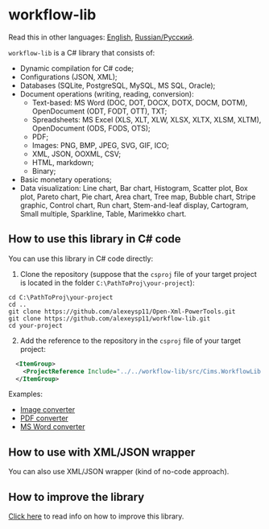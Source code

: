 # workflow-lib 

Read this in other languages: [English](README.md), [Russian/Русский](README.ru.md). 

`workflow-lib` is a C# library that consists of:
- Dynamic compilation for C# code; 
- Configurations (JSON, XML); 
- Databases (SQLite, PostgreSQL, MySQL, MS SQL, Oracle);
- Document operations (writing, reading, conversion):
    - Text-based: MS Word (DOC, DOT, DOCX, DOTX, DOCM, DOTM), OpenDocument (ODT, FODT, OTT), TXT;
    - Spreadsheets: MS Excel (XLS, XLT, XLW, XLSX, XLTX, XLSM, XLTM), OpenDocument (ODS, FODS, OTS); 
    - PDF; 
    - Images: PNG, BMP, JPEG, SVG, GIF, ICO; 
    - XML, JSON, OOXML, CSV;
    - HTML, markdown; 
    - Binary;
- Basic monetary operations; 
- Data visualization: Line chart, Bar chart, Histogram, Scatter plot, Box plot, Pareto chart, Pie chart, Area chart, Tree map, Bubble chart, Stripe graphic, Control chart, Run chart, Stem-and-leaf display, Cartogram, Small multiple, Sparkline, Table, Marimekko chart. 

## How to use this library in C# code 

You can use this library in C# code directly:

1. Clone the repository (suppose that the `csproj` file of your target project is located in the folder `C:\PathToProj\your-project`): 
```
cd C:\PathToProj\your-project
cd ..
git clone https://github.com/alexeysp11/Open-Xml-PowerTools.git 
git clone https://github.com/alexeysp11/workflow-lib.git
cd your-project
```

2. Add the reference to the repository in the `csproj` file of your target project: 
```XML
  <ItemGroup>
    <ProjectReference Include="../../workflow-lib/src/Cims.WorkflowLib.csproj" />
  </ItemGroup>
```

Examples: 

- [Image converter](docs/ImageConverter.md)
- [PDF converter](docs/PdfConverter.md)
- [MS Word converter](docs/MSWordConverter.md)

## How to use with XML/JSON wrapper 

You can also use XML/JSON wrapper (kind of no-code approach). 

## How to improve the library   

[Click here](docs/TODO.md) to read info on how to improve this library. 
